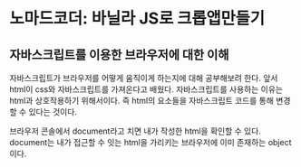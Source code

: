<h1>노마드코더: 바닐라 JS로 크롭앱만들기</h1>

<h2>자바스크립트를 이용한 브라우저에 대한 이해</h2>

자바스크립트가 브라우저를 어떻게 움직이게 하는지에 대해 공부해보려 한다.
앞서 html이 css와 자바스크립트를 가져온다고 배웠다.
자바스크립트를 사용하는 이유는 html과 상호작용하기 위해서이다.
즉 html의 요소들을 자바스크립트 코드를 통해 변경할 수 있다는 것이다.

브라우저 콘솔에서 document라고 치면 내가 작성한 html을 확인할 수 있다.
document는 내가 접근할 수 잇는 html을 가리키는 브라우저에 이미 존재하는 object이다.

